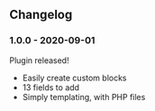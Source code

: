 ## Changelog #

### 1.0.0 - 2020-09-01 ###

Plugin released!

* Easily create custom blocks
* 13 fields to add
* Simply templating, with PHP files
